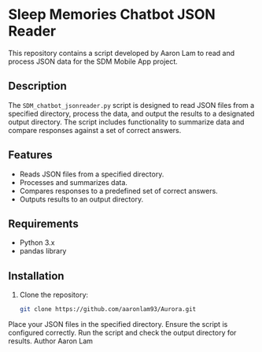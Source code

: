 # Sleep Memories Chatbot JSON Reader

This repository contains a script developed by Aaron Lam to read and process JSON data for the SDM Mobile App project.

## Description

The `SDM_chatbot_jsonreader.py` script is designed to read JSON files from a specified directory, process the data, and output the results to a designated output directory. The script includes functionality to summarize data and compare responses against a set of correct answers.

## Features

- Reads JSON files from a specified directory.
- Processes and summarizes data.
- Compares responses to a predefined set of correct answers.
- Outputs results to an output directory.

## Requirements

- Python 3.x
- pandas library

## Installation

1. Clone the repository:
   ```sh
   git clone https://github.com/aaronlam93/Aurora.git

Place your JSON files in the specified directory.
Ensure the script is configured correctly.
Run the script and check the output directory for results.
Author
Aaron Lam
